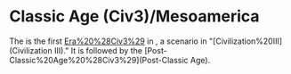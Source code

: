 # Classic Age (Civ3)/Mesoamerica

The is the first [Era%20%28Civ3%29](era) in , a scenario in "[Civilization%20III](Civilization III)." It is followed by the [Post-Classic%20Age%20%28Civ3%29](Post-Classic Age).